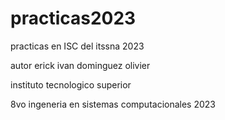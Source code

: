 # practicas2023
practicas en ISC del itssna 2023

autor erick ivan dominguez olivier

instituto tecnologico superior 

8vo ingeneria en sistemas computacionales 2023
